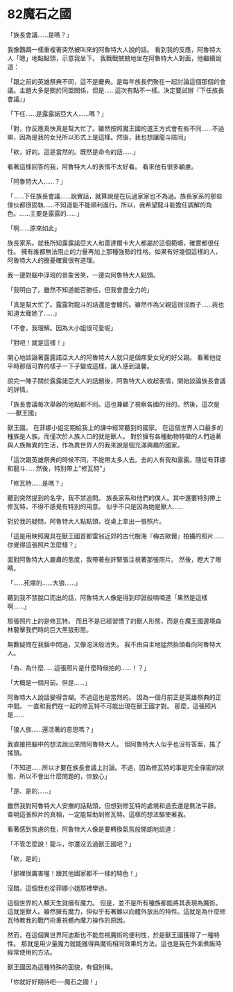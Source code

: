 # 82魔石之國

「族長會議......是嗎？」

我像鸚鵡一樣重複著突然被叫來的阿魯特大人說的話。
看到我的反應，阿魯特大人「嗯」地點點頭，示意我坐下。
我戰戰兢兢地坐在阿魯特大人對面，他繼續說道：

「跟之前的英雄祭典不同，這不是慶典。是每年族長們聚在一起討論這個那個的會議。主題大多是關於同盟關係，但是......這次有點不一樣。決定要試辦『下任族長會議』」

「下任......是露露諾亞大人......嗎？」

「對，你反應真快真是幫大忙了。雖然按照魔王國的選王方式會有些不同......不過嘛，因為是我的女兒所以形式上是這樣。然後，我也想讓龍斗陪同」

「欸，好的。這是當然的。既然是命令的話......」

看著這樣回答的我，阿魯特大人的表情不太好看。
看來他有很多顧慮。

「阿魯特大人......？」

「......下任族長會議......說實話，就算說是在玩過家家也不為過。族長家系的那些傢伙都很固執......不知道能不能順利進行。所以，我希望龍斗能擔任調解的角色。......主要是露露的......」

「啊......原來如此」

族長家系。就我所知露露諾亞大人和雷達爾卡大人都屬於這個範疇，確實都很任性。
擁有誰都無法阻止的力量再加上那種強勢的性格。如果有好幾個這樣的人，阿魯特大人的擔憂確實很有道理。

我一邊對腦中浮現的景象苦笑，一邊向阿魯特大人點頭。

「我明白了。雖然不知道能否勝任，但我會盡全力的」

「真是幫大忙了。露露對龍斗的話還是會聽的。雖然作為父親這很沒面子......我也知道太寵她了......」

「不會，我理解。因為大小姐很可愛呢」

「對吧！就是這樣！」

開心地談論著露露諾亞大人的阿魯特大人就只是個疼愛女兒的好父親。
看著他從平時那個可靠的樣子一下子變成這樣，讓人感到溫馨。

說完一陣子關於露露諾亞大人的話題後，阿魯特大人收起表情，開始談論族長會議的詳情。

「族長會議每次舉辦的地點都不同。這也兼顧了視察各國的目的。然後，這次是──獸王國」

獸王國。
在菲娜小姐定期給我上的課中經常聽到的國家。
在這個世界人口最多的種族是人族。而僅次於人族人口的就是獸人。
對於擁有各種動物特徵的人們過著與人族無異的生活，作為異世界人的我來說是個充滿興趣的國家。

「這次跟英雄祭典的時候不同，不能帶太多人去。去的人有我和露露。隨從有菲娜和龍斗......然後，特別帶上"修瓦特"」

「修瓦特......是嗎？」

聽到突然提到的名字，我不禁追問。
族長家系和他們的僕人。其中還要特別帶上修瓦特，不得不感覺有特別的用意。
似乎不只是因為她是獸人......

對於我的疑問，阿魯特大人點點頭，從桌上拿出一張照片。

「這是用映照魔具在獸王國首都雷翁近郊的古代樹海『梅古歐爾』拍攝的照片......你覺得這張照片怎麼樣？」

面對阿魯特大人嚴肅的態度，我帶著些許緊張注視著那張照片。
然後，瞪大了眼睛。

「......死塚的......大狼......」

聽到我不禁脫口而出的話，阿魯特大人像是得到印證般喃喃道「果然是這樣啊......」

那張照片上的是修瓦特。
而且不是已經習慣了的獸人形態，而是在魔王國邊境森林襲擊我們時的巨大黑狼形態。

無數疑問在我腦中閃過，又像泡沫般消失。
我不由自主地猛然抬頭看向阿魯特大人。

「為、為什麼......這張照片是什麼時候拍的......！？」

「大概是一個月前。但是......」

阿魯特大人說話變得含糊。不過這也是當然的。
因為一個月前正是英雄祭典的正中間。
一直和我們在一起的修瓦特不可能出現在獸王國才對。
那麼，這張照片是......

「狼人族......還活著的意思嗎？」

我直接把腦中的想法說出來問阿魯特大人。
但阿魯特大人似乎也沒有答案，搖了搖頭。

「不知道......所以才要在族長會議上討論。不過，因為修瓦特的事是完全保密的狀態，所以不會出什麼問題的，你放心」

「是、是的......」

雖然我對阿魯特大人安撫的話點頭，但想到修瓦特的處境和過去還是無法平靜。
查明這張照片的真相，一定能幫助到修瓦特。這樣的想法驅使著我。

看著感到焦慮的我，阿魯特大人像是要轉換氣氛般開朗地說道：

「不管怎麼說！龍斗，你還沒去過獸王國吧？」

「欸，是的」

「那裡很厲害喔！跟其他國家都不一樣的特色！」

沒錯。這個我也從菲娜小姐那裡學過。

這個世界的人類天生就擁有魔力。
但是，並不是所有種族都能將其表現為魔術。
這就是獸人。雖然擁有魔力，但似乎有著難以向體外放出的特性。這就是為什麼修瓦特教我的戰鬥術重視體內魔力操作的原因。

然而，在這個異世界阿迪斯也不能忽視魔術的便利性，於是獸王國獲得了一種特性。
那就是用少量魔力就能獲得與魔術相同效果的方法。這也是我在外面煮飯時經常使用的方法。

獸王國因為這種特殊的面貌，有個別稱。

「你就好好期待吧──魔石之國！」